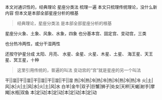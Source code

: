 本文对通识性的，经典理论
星座分类法
梳理一遍
本文只梳理传统理论，没什么新内容
但本文是本部全部星座分析的根基

>经典理论，星座分类法
是本部全部星座分析的根基

星座分火象、土象、风象、水象，四象
也分基本宫、固定宫、变动宫，三类

也分热冷两性，或分干湿两性

还按守护星分成
太阳、月亮、
水星、金星、火星、木星、土星、
海王星、天王星、冥王星，十种

>这里引用传统的，普遍的叫法
变动宫的“宫”就是星座的另一个叫法

干||湿||干||湿||干||湿||干||湿||干||湿
热|冷|热|冷|热|冷|热|冷|热|冷|热|冷
火|土|风|水|火|土|风|水|火|土|风|水
白羊|金牛|双子|巨蟹|狮子|处女|天秤|天蝎|射手|摩羯|水瓶|双鱼
本|定|动|本|定|动|本|定|动|本|定|动
